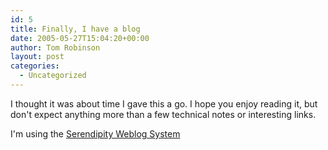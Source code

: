 ```yaml
---
id: 5
title: Finally, I have a blog
date: 2005-05-27T15:04:20+00:00
author: Tom Robinson
layout: post
categories:
  - Uncategorized
---
```

I thought it was about time I gave this a go. I hope you enjoy reading it, but don't expect anything more than a few technical notes or interesting links.

I'm using the [Serendipity Weblog System](http://www.s9y.org/)